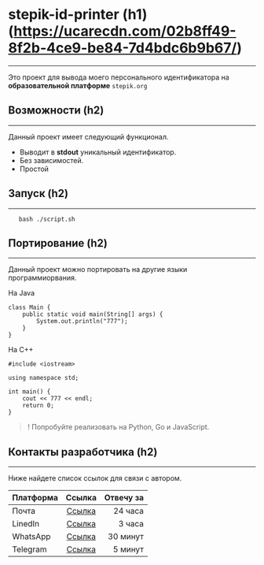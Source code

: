 # stepik-id-printer (h1) (https://ucarecdn.com/02b8ff49-8f2b-4ce9-be84-7d4bdc6b9b67/)
___

Это проект для вывода моего персонального идентификатора на **образовательной платформе** `stepik.org`

## Возможности (h2)

___

Данный проект имеет следующий функционал.

* Выводит в **stdout** уникальный идентификатор.
* Без зависимостей.
* Простой

## Запуск (h2)

___

`	bash ./script.sh`

## Портирование (h2)

___

Данный проект можно портировать на другие языки программиорвания.

На Java

```	
class Main {		
	public static void main(String[] args) {
		System.out.println("777");
	}
}
```

На C++

```	
#include <iostream>

using namespace std;

int main() {
	cout << 777 << endl;
	return 0;
}
```

>! Попробуйте реализовать на Python, Go и JavaScript.

## Контакты разработчика (h2)

___

Ниже найдете список ссылок для связи с автором.

| **Платформа** | **Ссылка**                           | **Отвечу за** |
| :---          | :---:                                |          ---: |
| Почта         | [Ссылка](https://stackoverflow.com/) | 24 часа       |
| LinedIn       | [Ссылка](https://stackoverflow.com/) | 3 часа        |
| WhatsApp      | [Ссылка](https://stackoverflow.com/) | 30 минут      |
| Telegram      | [Ссылка](https://stackoverflow.com/) | 5 минут       |

